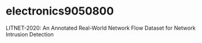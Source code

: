 # electronics9050800
LITNET-2020: An Annotated Real-World Network Flow Dataset for Network Intrusion Detection
